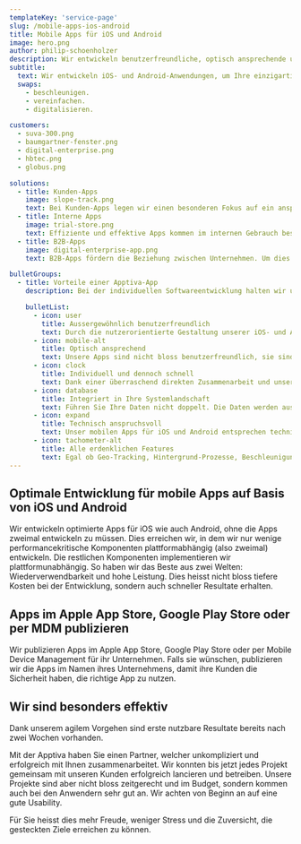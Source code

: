 ```yaml
---
templateKey: 'service-page'
slug: /mobile-apps-ios-android
title: Mobile Apps für iOS und Android
image: hero.png
author: philip-schoenholzer
description: Wir entwickeln benutzer­freundliche, optisch ansprechende und technisch anspruchsvolle mobile Apps für iOS und Android um Ihre einzigartigen Geschäftsprozesse abzubilden.
subtitle:
  text: Wir entwickeln iOS- und Android-Anwendungen, um Ihre einzigartigen Geschäftsprozesse zu
  swaps:
    - beschleunigen.
    - vereinfachen.
    - digitalisieren.

customers:
  - suva-300.png
  - baumgartner-fenster.png
  - digital-enterprise.png
  - hbtec.png
  - globus.png

solutions:
  - title: Kunden-Apps
    image: slope-track.png
    text: Bei Kunden-Apps legen wir einen besonderen Fokus auf ein ansprechendes Design und einfache Bedienung. So steht einem guten Kundenerlebnis nichts im Weg.
  - title: Interne Apps
    image: trial-store.png
    text: Effiziente und effektive Apps kommen im internen Gebrauch besonders gut an. Entsprechend legen wir den Fokus auf die Unterstützung des Anwenders, ohne ihm im Weg zu stehen.
  - title: B2B-Apps
    image: digital-enterprise-app.png
    text: B2B-Apps fördern die Beziehung zwischen Unternehmen. Um dies optimal zu unterstützen, digitalisieren wir die entsprechenden Unternehmensprozesse einfach und verständlich.

bulletGroups:
  - title: Vorteile einer Apptiva-App
    description: Bei der individuellen Softwareentwicklung halten wir uns an das <a href="http://www.lean-enterprise-app.com/">Manifest der Lean Enterprise App</a>.

    bulletList:
      - icon: user
        title: Ausser­gewöhnlich benutzer­freundlich
        text: Durch die nutzerorientierte Gestaltung unserer iOS- und Android-Apps befinden sich die Anwender im Zentrum. Sie erhalten eine Lösung, die verständlich, einfach und schnell zu bedienen ist.
      - icon: mobile-alt
        title: Optisch ansprechend
        text: Unsere Apps sind nicht bloss benutzerfreundlich, sie sind auch optisch ansprechend.
      - icon: clock
        title: Individuell und dennoch schnell
        text: Dank einer überraschend direkten Zusammenarbeit und unserem agilen Vorgehen sind bereits nach wenigen Tagen die ersten Ergebnisse im Einsatz.
      - icon: database
        title: Integriert in Ihre System­landschaft
        text: Führen Sie Ihre Daten nicht doppelt. Die Daten werden aus bestehenden Systemen bezogen und die Resultate zurückgeschrieben.
      - icon: expand
        title: Technisch anspruchsvoll
        text: Unser mobilen Apps für iOS und Android entsprechen technisch dem neusten Stand. Unsere Software-Ingenieure können auch komplexe Anforderungen erfolgreich und hochwertig umsetzen.
      - icon: tachometer-alt
        title: Alle erdenklichen Features
        text: Egal ob Geo-Tracking, Hintergrund-Prozesse, Beschleunigungssensoren oder riesige Datenmengen, wir meistern technisch anspruchsvolle Herausforderungen souverän.
---
```


## Optimale Entwicklung für mobile Apps auf Basis von iOS und Android

Wir entwickeln optimierte Apps für iOS wie auch Android, ohne die Apps zweimal entwickeln zu müssen. Dies erreichen wir, in dem wir nur wenige performancekritische Komponenten plattformabhängig (also zweimal) entwickeln. Die restlichen Komponenten implementieren wir plattformunabhängig. So haben wir das Beste aus zwei Welten: Wiederverwendbarkeit und hohe Leistung. Dies heisst nicht bloss tiefere Kosten bei der Entwicklung, sondern auch schneller Resultate erhalten.

## Apps im Apple App Store, Google Play Store oder per MDM publizieren

Wir publizieren Apps im Apple App Store, Google Play Store oder per Mobile Device Management für ihr Unternehmen. Falls sie wünschen, publizieren wir die Apps im Namen ihres Unternehmens, damit ihre Kunden die Sicherheit haben, die richtige App zu nutzen.

## Wir sind besonders effektiv

Dank unserem agilem Vorgehen sind erste nutzbare Resultate bereits nach zwei Wochen vorhanden.

Mit der Apptiva haben Sie einen Partner, welcher unkompliziert und erfolgreich mit Ihnen zusammenarbeitet. Wir konnten bis jetzt jedes Projekt gemeinsam mit unseren Kunden erfolgreich lancieren und betreiben. Unsere Projekte sind aber nicht bloss zeitgerecht und im Budget, sondern kommen auch bei den Anwendern sehr gut an. Wir achten von Beginn an auf eine gute Usability.

Für Sie heisst dies mehr Freude, weniger Stress und die Zuversicht, die gesteckten Ziele erreichen zu können.
